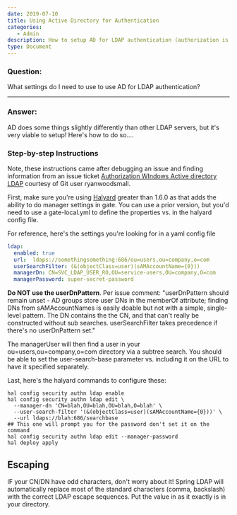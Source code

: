 ```yaml
---
date: 2019-07-10
title: Using Active Directory for Authentication
categories:
   - Admin
description: How to setup AD for LDAP authentication (authorization is a separate topic)
type: Document
---
```


### Question:

What settings do I need to use to use AD for LDAP authentication?

***

### Answer:

AD does some things slightly differently than other LDAP servers, but it's very viable to setup!  Here's how to do so....

### Step-by-step Instructions
Note, these instructions came after debugging an issue and finding information from an issue ticket [Authorization WIndows Active directory LDAP](https://github.com/spinnaker/spinnaker/issues/4417#issuecomment-494871659) courtesy of Git user ryanwoodsmall.

First, make sure you're using [Halyard](https://github.com/spinnaker/halyard) greater than 1.6.0 as that adds the ability to do manager settings in gate. You can use a prior version, but you'd need to use a gate-local.yml to define the properties vs. in the halyard config file.  

For reference, here's the settings you're looking for in a yaml config file
```yaml
ldap:
  enabled: true
  url:  ldaps://somethingsomething:686/ou=users,ou=company,o=com
  userSearchFilter: (&(objectClass=user)(sAMAccountName={0}))
  managerDn: CN=SVC_LDAP_USER_RO,OU=service-users,OU=company,O=com
  managerPassword: super-secret-password
```

<b>Do NOT use the userDnPattern</b>.  Per issue comment: "userDnPattern should remain unset - AD groups store user DNs in the memberOf attribute; finding DNs from sAMAccountNames is easily doable but not with a simple, single-level pattern. The DN contains the the CN, and that can't really be constructed without sub searches. userSearchFilter takes precedence if there's no userDnPattern set."

The managerUser will then find a user in your ou=users,ou=company,o=com directory via a subtree search.  You should be able to set the user-search-base parameter vs. including it on the URL to have it specified separately.  

Last, here's the halyard commands to configure these:
```
hal config security authn ldap enable
hal config security authn ldap edit \
  --manager-dn 'CN=blah,OU=blah,OU=blah,O=blah' \
  --user-search-filter '(&(objectClass=user)(sAMAccountName={0}))' \
  --url ldaps://blah:686/searchbase
## This one will prompt you for the password don't set it on the command
hal config security authn ldap edit --manager-password
hal deploy apply

```

## Escaping
IF your CN/DN have odd characters, don't worry about it!  Spring LDAP will automatically replace most of the standard characters (comma, backslash) with the correct LDAP escape sequences.  Put the value in as it exactly is in your directory.
